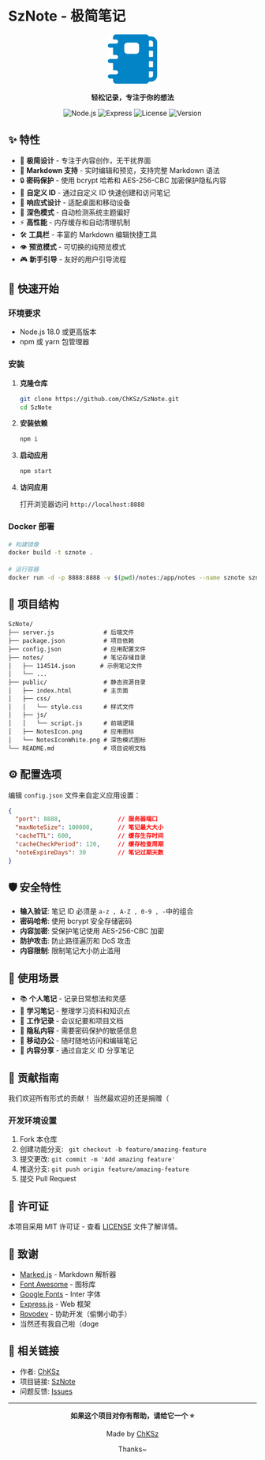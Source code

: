 # SzNote - 极简笔记

<div align="center">

![SzNote Logo](https://github.com/ChKSz/SzNote/blob/adf5bbd41d4415c7d54ed9cbe013e6343d624056/Pic/logo.png?raw=true)

**轻松记录，专注于你的想法**

![Node.js](https://img.shields.io/badge/Node.js-22.17.1-green.svg)
![Express](https://img.shields.io/badge/Express-4.18.2-blue.svg)
![License](https://img.shields.io/badge/License-MIT-yellow.svg)
![Version](https://img.shields.io/badge/Version-1.5.0-red.svg)

 

</div>

## ✨ 特性

- 🚀 **极简设计** - 专注于内容创作，无干扰界面
- 📝 **Markdown 支持** - 实时编辑和预览，支持完整 Markdown 语法
- 🔒 **密码保护** - 使用 bcrypt 哈希和 AES-256-CBC 加密保护隐私内容
- 🎯 **自定义 ID** - 通过自定义 ID 快速创建和访问笔记
- 📱 **响应式设计** - 适配桌面和移动设备
- 🌙 **深色模式** - 自动检测系统主题偏好
- ⚡ **高性能** - 内存缓存和自动清理机制
- 🛠️ **工具栏** - 丰富的 Markdown 编辑快捷工具
- 👁️ **预览模式** - 可切换的纯预览模式
- 🎮 **新手引导** - 友好的用户引导流程



## 🚀 快速开始

### 环境要求

- Node.js 18.0 或更高版本
- npm 或 yarn 包管理器

### 安装

1. **克隆仓库**
   ```bash
   git clone https://github.com/ChKSz/SzNote.git
   cd SzNote
   ```

2. **安装依赖**
   ```bash
   npm i
   ```

3. **启动应用**
   ```bash
   npm start
   ```

4. **访问应用**
   
   打开浏览器访问 `http://localhost:8888`

### Docker 部署 

```bash
# 构建镜像
docker build -t sznote .

# 运行容器
docker run -d -p 8888:8888 -v $(pwd)/notes:/app/notes --name sznote sznote
```

## 📁 项目结构

```
SzNote/
├── server.js              # 后端文件
├── package.json           # 项目依赖
├── config.json            # 应用配置文件
├── notes/                 # 笔记存储目录
│   ├── 114514.json       # 示例笔记文件
│   └── ...
├── public/                # 静态资源目录
│   ├── index.html         # 主页面
│   ├── css/
│   │   └── style.css      # 样式文件
│   ├── js/
│   │   └── script.js      # 前端逻辑
│   ├── NotesIcon.png      # 应用图标
│   └── NotesIconWhite.png # 深色模式图标
└── README.md              # 项目说明文档
```

## ⚙️ 配置选项

编辑 `config.json` 文件来自定义应用设置：

```json
{
  "port": 8888,                // 服务器端口
  "maxNoteSize": 100000,       // 笔记最大大小
  "cacheTTL": 600,             // 缓存生存时间
  "cacheCheckPeriod": 120,     // 缓存检查周期
  "noteExpireDays": 30         // 笔记过期天数
}
```


## 🛡️ 安全特性

- **输入验证**: 笔记 ID 必须是 `a-z , A-Z , 0-9 , -`中的组合
- **密码哈希**: 使用 bcrypt 安全存储密码
- **内容加密**: 受保护笔记使用 AES-256-CBC 加密
- **防护攻击**: 防止路径遍历和 DoS 攻击
- **内容限制**: 限制笔记大小防止滥用

## 🎯 使用场景

- 📚 **个人笔记** - 记录日常想法和灵感
- 📖 **学习笔记** - 整理学习资料和知识点
- 💼 **工作记录** - 会议纪要和项目文档
- 🔐 **隐私内容** - 需要密码保护的敏感信息
- 📱 **移动办公** - 随时随地访问和编辑笔记
- 🤝 **内容分享** - 通过自定义 ID 分享笔记

## 🤝 贡献指南

我们欢迎所有形式的贡献！
当然最欢迎的还是捐赠（

### 开发环境设置

1. Fork 本仓库
2. 创建功能分支: 
`
git checkout -b feature/amazing-feature`
3. 提交更改: 
`git commit -m 'Add amazing feature'`
4. 推送分支: 
`git push origin feature/amazing-feature`
5. 提交 Pull Request


## 📄 许可证

本项目采用 MIT 许可证 - 查看 [LICENSE](https://github.com/ChKSz/SzNote/blob/main/LICENSE) 文件了解详情。

## 🙏 致谢

- [Marked.js](https://marked.js.org/) - Markdown 解析器
- [Font Awesome](https://fontawesome.com/) - 图标库
- [Google Fonts](https://fonts.google.com/) - Inter 字体
- [Express.js](https://expressjs.com/) - Web 框架
- [Rovodev](https://community.atlassian.com/forums/Rovo-for-Software-Teams-Beta/Introducing-Rovo-Dev-CLI-AI-Powered-Development-in-your-terminal/ba-p/3043623) - 协助开发（偷懒小助手）
- 当然还有我自己啦（doge

## 🔗 相关链接

- 作者: [ChKSz](https://page.chksz.top)
- 项目链接: [SzNote](https://github.com/ChKSz/SzNote)
- 问题反馈: [Issues](https://github.com/ChKSz/SzNote/issues)

---

<div align="center">

**如果这个项目对你有帮助，请给它一个 ⭐**


Made by [ChKSz](https://page.chksz.top)

Thanks~
</div>

